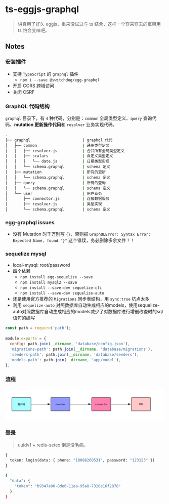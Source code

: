 # ts-eggjs-graphql

> 讲真用了好久 eggjs，重来没试过与 ts 结合，这样一个穿来穿去的框架用 ts 怕会变味吧。

## Notes

### 安装插件

- 支持 `TypeScript` 的 `graphql` 插件
  - `npm i --save @switchdog/egg-graphql`
- 开启 CORS 跨域访问
- 关闭 CSRF

### GraphQL 代码结构

`graphql` 目录下，有 `4` 种代码，分别是：`common` 全局类型定义、`query` 查询代码、**mutation 更新操作代码**和 `resolver` 业务实现代码。

```bash
.
├── graphql                       | graphql 代码
│   ├── common                    | 通用类型定义
│   │   ├── resolver.js           | 合并所有全局类型定义
│   │   ├── scalars               | 自定义类型定义
│   │   │   └── date.js           | 日期类型实现
│   │   └── schema.graphql        | schema 定义
│   ├── mutation                  | 所有的更新
│   │   └── schema.graphql        | schema 定义
│   ├── query                     | 所有的查询
│   │   └── schema.graphql        | schema 定义
│   └── user                      | 用户业务
│       ├── connector.js          | 连接数据服务
│       ├── resolver.js           | 类型实现
│       └── schema.graphql        | schema 定义
```

### egg-graphql issues

- 没有 Mutation 时千万别写 `{}`，否则报 `GraphQLError: Syntax Error: Expected Name, found "}"` 这个错误，务必删除多余文件！！

### sequelize mysql

- local-mysql: root/password
- 四个依赖
  - `npm install egg-sequelize --save`
  - `npm install mysql2 --save`
  - `npm install --save-dev sequelize-cli`
  - `npm install --save-dev sequelize-auto`
- 还是使用官方推荐的 `Migrations` 同步表结构，用 `sync:true` 坑点太多
- 利用 `sequelize-auto` 对照数据库自动生成相应的models，使用sequelize-auto对照数据库自动生成相应的models减少了对数据库进行增删改查时的sql语句的编写

```js
const path = require('path');

module.exports = {
  config: path.join(__dirname, 'database/config.json'),
  'migrations-path': path.join(__dirname, 'database/migrations'),
  'seeders-path': path.join(__dirname, 'database/seeders'),
  'models-path': path.join(__dirname, 'app/model'),
};
```

### 流程

![01](docs/images/1708a75466a5aa41.jpg)

### 登录

> uuidv1 + redis-setex 倒是没毛病。

```graphql
{
  token: login(data: { phone: "18088260531", password: "123123" })
}
```

```bash
{
  "data": {
    "token": "b9347a00-8de6-11ea-95a8-7320e16f2878"
  }
}
```
